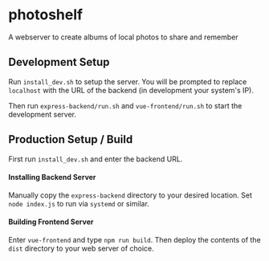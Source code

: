 # photoshelf
A webserver to create albums of local photos to share and remember

## Development Setup
Run `install_dev.sh` to setup the server. You will be prompted to replace `localhost` with the URL of the backend (in development your system's IP).

Then run `express-backend/run.sh` and `vue-frontend/run.sh` to start the development server.

## Production Setup / Build
First run `install_dev.sh` and enter the backend URL.

#### Installing Backend Server
Manually copy the `express-backend` directory to your desired location. Set `node index.js` to run via `systemd` or similar.

#### Building Frontend Server
Enter `vue-frontend` and type `npm run build`. Then deploy the contents of the `dist` directory to your web server of choice.